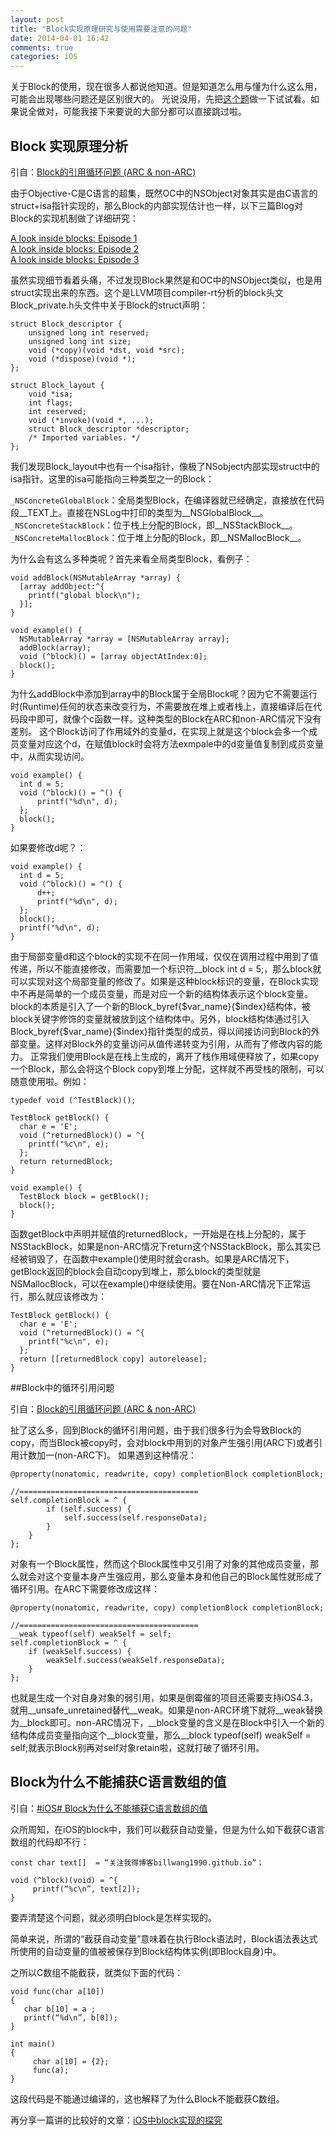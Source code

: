 ```yaml
---
layout: post
title: "Block实现原理研究与使用需要注意的问题"
date: 2014-04-01 16:42
comments: true
categories: iOS
---
```


关于Block的使用，现在很多人都说他知道。但是知道怎么用与懂为什么这么用，可能会出现哪些问题还是区别很大的。
光说没用，先把[这个题](http://blog.parse.com/2013/02/05/objective-c-blocks-quiz/)做一下试试看。如果说全做对，可能我接下来要说的大部分都可以直接跳过啦。

<!-- more -->

## Block 实现原理分析

引自：[Block的引用循环问题 (ARC & non-ARC)](http://www.hrchen.com/2013/06/retain-cycle-in-block/)

由于Objective-C是C语言的超集，既然OC中的NSObject对象其实是由C语言的struct+isa指针实现的，那么Block的内部实现估计也一样，以下三篇Blog对Block的实现机制做了详细研究：


[A look inside blocks: Episode 1](http://www.galloway.me.uk/2012/10/a-look-inside-blocks-episode-1/)    
[A look inside blocks: Episode 2](http://www.galloway.me.uk/2012/10/a-look-inside-blocks-episode-2/)    
[A look inside blocks: Episode 3](http://www.galloway.me.uk/2012/10/a-look-inside-blocks-episode-3/)  

虽然实现细节看着头痛，不过发现Block果然是和OC中的NSObject类似，也是用struct实现出来的东西。这个是LLVM项目compiler-rt分析的block头文Block_private.h头文件中关于Block的struct声明：

```
struct Block_descriptor {
    unsigned long int reserved;
    unsigned long int size;
    void (*copy)(void *dst, void *src);
    void (*dispose)(void *);
};

struct Block_layout {
    void *isa;
    int flags;
    int reserved;
    void (*invoke)(void *, ...);
    struct Block_descriptor *descriptor;
    /* Imported variables. */
};
```

我们发现Block_layout中也有一个isa指针，像极了NSobject内部实现struct中的isa指针。这里的isa可能指向三种类型之一的Block：

`_NSConcreteGlobalBlock`：全局类型Block，在编译器就已经确定，直接放在代码段__TEXT上。直接在NSLog中打印的类型为__NSGlobalBlock__。  
`_NSConcreteStackBlock`：位于栈上分配的Block，即__NSStackBlock__。  
`_NSConcreteMallocBlock`：位于堆上分配的Block，即__NSMallocBlock__。  

为什么会有这么多种类呢？首先来看全局类型Block，看例子：

```
void addBlock(NSMutableArray *array) {
  [array addObject:^{
    printf("global block\n");
  }];
}
 
void example() {
  NSMutableArray *array = [NSMutableArray array];
  addBlock(array);
  void (^block)() = [array objectAtIndex:0];
  block();
}
```

为什么addBlock中添加到array中的Block属于全局Block呢？因为它不需要运行时(Runtime)任何的状态来改变行为，不需要放在堆上或者栈上，直接编译后在代码段中即可，就像个c函数一样。这种类型的Block在ARC和non-ARC情况下没有差别。
这个Block访问了作用域外的变量d，在实现上就是这个block会多一个成员变量对应这个d，在赋值block时会将方法exmpale中的d变量值复制到成员变量中，从而实现访问。

```
void example() {
  int d = 5;
  void (^block)() = ^() {
      printf("%d\n", d);
  };
  block();
}
```

如果要修改d呢？：

```
void example() {
  int d = 5;
  void (^block)() = ^() {
      d++;
      printf("%d\n", d);
  };
  block();
  printf("%d\n", d);
}
```

由于局部变量d和这个block的实现不在同一作用域，仅仅在调用过程中用到了值传递，所以不能直接修改，而需要加一个标识符__block int d = 5;，那么block就可以实现对这个局部变量的修改了。如果是这种block标识的变量，在Block实现中不再是简单的一个成员变量，而是对应一个新的结构体表示这个block变量。block的本质是引入了一个新的Block_byref{$var_name}{$index}结构体，被block关键字修饰的变量就被放到这个结构体中。另外，block结构体通过引入Block_byref{$var_name}{$index}指针类型的成员，得以间接访问到Block的外部变量。这样对Block外的变量访问从值传递转变为引用，从而有了修改内容的能力。
正常我们使用Block是在栈上生成的，离开了栈作用域便释放了，如果copy一个Block，那么会将这个Block copy到堆上分配，这样就不再受栈的限制，可以随意使用啦。例如：

```
typedef void (^TestBlock)();
 
TestBlock getBlock() {
  char e = 'E';
  void (^returnedBlock)() = ^{
    printf("%c\n", e);
  };
  return returnedBlock;
}
 
void example() {
  TestBlock block = getBlock();
  block();
}
```

函数getBlock中声明并赋值的returnedBlock，一开始是在栈上分配的，属于NSStackBlock，如果是non-ARC情况下return这个NSStackBlock，那么其实已经被销毁了，在函数中example()使用时就会crash。如果是ARC情况下，getBlock返回的block会自动copy到堆上，那么block的类型就是NSMallocBlock，可以在example()中继续使用。要在Non-ARC情况下正常运行，那么就应该修改为：

```
TestBlock getBlock() {
  char e = 'E';
  void (^returnedBlock)() = ^{
    printf("%c\n", e);
  };
  return [[returnedBlock copy] autorelease];
}
```

##Block中的循环引用问题

引自：[Block的引用循环问题 (ARC & non-ARC)](http://www.hrchen.com/2013/06/retain-cycle-in-block/)

扯了这么多，回到Block的循环引用问题，由于我们很多行为会导致Block的copy，而当Block被copy时，会对block中用到的对象产生强引用(ARC下)或者引用计数加一(non-ARC下)。
如果遇到这种情况：

```
@property(nonatomic, readwrite, copy) completionBlock completionBlock;

//========================================
self.completionBlock = ^ {
        if (self.success) {
            self.success(self.responseData);
        }
    }
};
```

对象有一个Block属性，然而这个Block属性中又引用了对象的其他成员变量，那么就会对这个变量本身产生强应用，那么变量本身和他自己的Block属性就形成了循环引用。在ARC下需要修改成这样：

```
@property(nonatomic, readwrite, copy) completionBlock completionBlock;

//========================================
__weak typeof(self) weakSelf = self;
self.completionBlock = ^ {
    if (weakSelf.success) {
        weakSelf.success(weakSelf.responseData);
    }
};
```

也就是生成一个对自身对象的弱引用，如果是倒霉催的项目还需要支持iOS4.3，就用__unsafe_unretained替代__weak。如果是non-ARC环境下就将__weak替换为__block即可。non-ARC情况下，__block变量的含义是在Block中引入一个新的结构体成员变量指向这个__block变量，那么__block typeof(self) weakSelf = self;就表示Block别再对self对象retain啦，这就打破了循环引用。


## Block为什么不能捕获C语言数组的值

引自：[#iOS# Block为什么不能捕获C语言数组的值](http://billwang1990.github.io/blog/2014/02/06/block-cant-capture-c-array/)

众所周知，在iOS的block中，我们可以截获自动变量，但是为什么如下截获C语言数组的代码却不行：

```
const char text[]  = “关注我得博客billwang1990.github.io”；

void (^block)(void) = ^{
     printf(“%c\n”, text[2]);
}
```

要弄清楚这个问题，就必须明白block是怎样实现的。

简单来说，所谓的“截获自动变量”意味着在执行Block语法时，Block语法表达式所使用的自动变量的值被被保存到Block结构体实例(即Block自身)中。

之所以C数组不能截获，就类似下面的代码：

```
void func(char a[10])
{
   char b[10] = a ;
   printf(“%d\n”, b[0]);
}

int main()
{
     char a[10] = {2};
     func(a);
}
```

这段代码是不能通过编译的，这也解释了为什么Block不能截获C数组。

再分享一篇讲的比较好的文章：[iOS中block实现的探究](http://blog.csdn.net/jasonblog/article/details/7756763)
